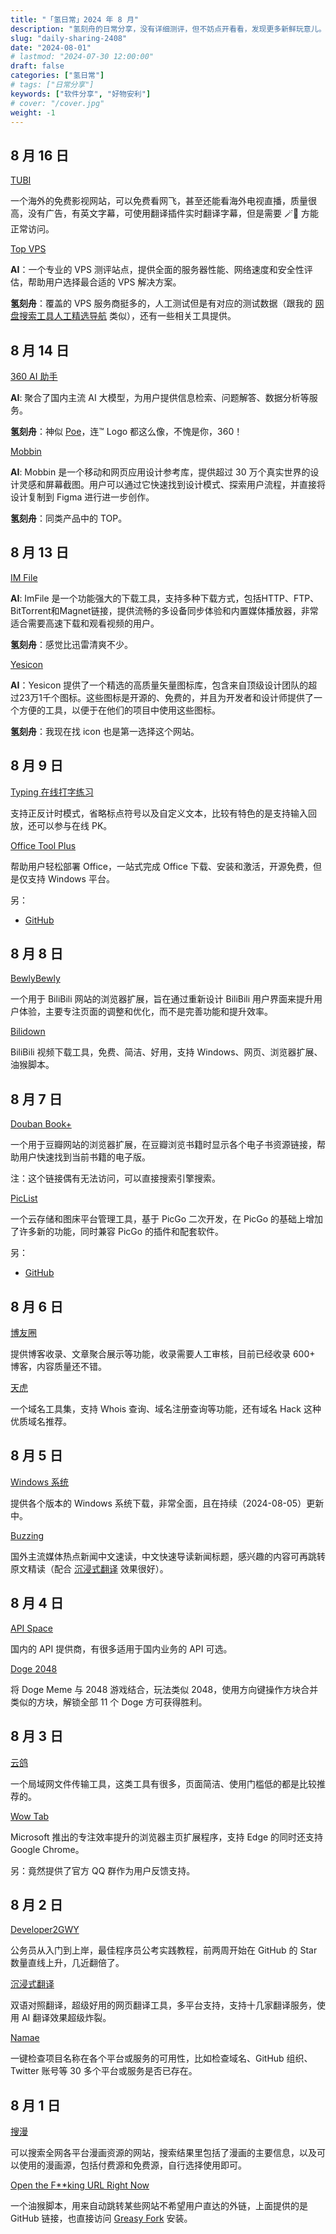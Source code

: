 ```yaml
---
title: "「氢日常」2024 年 8 月"
description: "氢刻舟的日常分享，没有详细测评，但不妨点开看看，发现更多新鲜玩意儿。"
slug: "daily-sharing-2408"
date: "2024-08-01"
# lastmod: "2024-07-30 12:00:00"
draft: false
categories: ["氢日常"]
# tags: ["日常分享"]
keywords: ["软件分享", "好物安利"]
# cover: "/cover.jpg"
weight: -1
---
```


## 8 月 16 日

[TUBI](https://tubitv.com/home?utm_source=ohmynav.com)

一个海外的免费影视网站，可以免费看网飞，甚至还能看海外电视直播，质量很高，没有广告，有英文字幕，可使用翻译插件实时翻译字幕，但是需要 🪄🛜 方能正常访问。

[Top VPS](https://topvps.info/?utm_source=ohmynav.com)

**AI**：一个专业的 VPS 测评站点，提供全面的服务器性能、网络速度和安全性评估，帮助用户选择最合适的 VPS 解决方案。

**氢刻舟**：覆盖的 VPS 服务商挺多的，人工测试但是有对应的测试数据（跟我的 [网盘搜索工具人工精选导航](https://www.pansou.vip/?utm_source=ohmynav.com) 类似），还有一些相关工具提供。

## 8 月 14 日

[360 AI 助手](https://bot.360.com/?utm_source=ohmynav.com)

**AI**: 聚合了国内主流 AI 大模型，为用户提供信息检索、问题解答、数据分析等服务。

**氢刻舟**：神似 [Poe](https://poe.com/?utm_source=ohmynav.com)，连™ Logo 都这么像，不愧是你，360！

[Mobbin](https://mobbin.com/?utm_source=ohmynav.com)

**AI**: Mobbin 是一个移动和网页应用设计参考库，提供超过 30 万个真实世界的设计灵感和屏幕截图。用户可以通过它快速找到设计模式、探索用户流程，并直接将设计复制到 Figma 进行进一步创作。

**氢刻舟**：同类产品中的 TOP。

## 8 月 13 日

[IM File](https://imfile.io/?utm_source=ohmynav.com)

**AI**: ImFile 是一个功能强大的下载工具，支持多种下载方式，包括HTTP、FTP、BitTorrent和Magnet链接，提供流畅的多设备同步体验和内置媒体播放器，非常适合需要高速下载和观看视频的用户。

**氢刻舟**：感觉比迅雷清爽不少。

[Yesicon](https://yesicon.app/?utm_source=ohmynav.com)

**AI**：Yesicon 提供了一个精选的高质量矢量图标库，包含来自顶级设计团队的超过23万1千个图标。这些图标是开源的、免费的，并且为开发者和设计师提供了一个方便的工具，以便于在他们的项目中使用这些图标。

**氢刻舟**：我现在找 icon 也是第一选择这个网站。

## 8 月 9 日

[Typing 在线打字练习](https://typing.yasinchan.com/?utm_source=ohmynav.com)

支持正反计时模式，省略标点符号以及自定义文本，比较有特色的是支持输入回放，还可以参与在线 PK。

[Office Tool Plus](https://otp.landian.vip/zh-cn/?utm_source=ohmynav.com)

帮助用户轻松部署 Office，一站式完成 Office 下载、安装和激活，开源免费，但是仅支持 Windows 平台。

另：

- [GitHub](https://github.com/YerongAI/Office-Tool)

## 8 月 8 日

[BewlyBewly](https://github.com/BewlyBewly/BewlyBewly)

一个用于 BiliBili 网站的浏览器扩展，旨在通过重新设计 BiliBili 用户界面来提升用户体验，主要专注页面的调整和优化，而不是完善功能和提升效率。

[Bilidown](https://zhouql.vip/bilibili/?utm_source=ohmynav.com)

BiliBili 视频下载工具，免费、简洁、好用，支持 Windows、网页、浏览器扩展、油猴脚本。

## 8 月 7 日

[Douban Book+](https://doubanbook.plus/?utm_source=ohmynav.com)

一个用于豆瓣网站的浏览器扩展，在豆瓣浏览书籍时显示各个电子书资源链接，帮助用户快速找到当前书籍的电子版。

注：这个链接偶有无法访问，可以直接搜索引擎搜索。

[PicList](https://piclist.cn/?utm_source=ohmynav.com)

一个云存储和图床平台管理工具，基于 PicGo 二次开发，在 PicGo 的基础上增加了许多新的功能，同时兼容 PicGo 的插件和配套软件。

另：

- [GitHub](https://github.com/Kuingsmile/PicList)

## 8 月 6 日

[博友圈](https://www.boyouquan.com/?utm_source=ohmynav.com)

提供博客收录、文章聚合展示等功能，收录需要人工审核，目前已经收录 600+ 博客，内容质量还不错。

[天虎](https://tian.hu/?utm_source=ohmynav.com)

一个域名工具集，支持 Whois 查询、域名注册查询等功能，还有域名 Hack 这种优质域名推荐。

## 8 月 5 日

[Windows 系统](https://msdn.liuzhijin.cn/win11.html?utm_source=ohmynav.com)

提供各个版本的 Windows 系统下载，非常全面，且在持续（2024-08-05）更新中。

[Buzzing](https://www.buzzing.cc/?utm_source=ohmynav.com)

国外主流媒体热点新闻中文速读，中文快速导读新闻标题，感兴趣的内容可再跳转原文精读（配合 [沉浸式翻译](/p/daily-sharing-2408/#8-%E6%9C%88-2-%E6%97%A5) 效果很好）。

## 8 月 4 日

[API Space](https://www.apispace.com/?utm_source=ohmynav.com)

国内的 API 提供商，有很多适用于国内业务的 API 可选。

[Doge 2048](https://doge2048.com/?utm_source=ohmynav.com)

将 Doge Meme 与 2048 游戏结合，玩法类似 2048，使用方向键操作方块合并类似的方块，解锁全部 11 个 Doge 方可获得胜利。

## 8 月 3 日

[云鸽](https://yunge.in/?utm_source=ohmynav.com)

一个局域网文件传输工具，这类工具有很多，页面简洁、使用门槛低的都是比较推荐的。

[Wow Tab](https://wowtab.microsoft.com/?utm_source=ohmynav.com)

Microsoft 推出的专注效率提升的浏览器主页扩展程序，支持 Edge 的同时还支持 Google Chrome。

另：竟然提供了官方 QQ 群作为用户反馈支持。

## 8 月 2 日

[Developer2GWY](https://github.com/miss-mumu/developer2gwy?utm_source=ohmynav.com)

公务员从入门到上岸，最佳程序员公考实践教程，前两周开始在 GitHub 的 Star 数量直线上升，几近翻倍了。

[沉浸式翻译](https://immersivetranslate.com/zh-Hans/?utm_source=ohmynav.com)

双语对照翻译，超级好用的网页翻译工具，多平台支持，支持十几家翻译服务，使用 AI 翻译效果超级炸裂。

[Namae](https://namae.dev/?utm_source=ohmynav.com)

一键检查项目名称在各个平台或服务的可用性，比如检查域名、GitHub 组织、Twitter 账号等 30 多个平台或服务是否已存在。

## 8 月 1 日

[搜漫](https://www.soman.com/?utm_source=ohmynav.com)

可以搜索全网各平台漫画资源的网站，搜索结果里包括了漫画的主要信息，以及可以使用的漫画源，包括付费源和免费源，自行选择使用即可。

[Open the F**king URL Right Now](https://github.com/OldPanda/Open-the-F-king-URL-Right-Now)

一个油猴脚本，用来自动跳转某些网站不希望用户直达的外链，上面提供的是 GitHub 链接，也直接访问 [Greasy Fork](https://greasyfork.org/zh-CN/scripts/412612-open-the-f-king-url-right-now) 安装。
